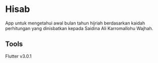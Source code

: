 # Hisab

App untuk mengetahui awal bulan tahun hijriah berdasarkan kaidah perhitungan yang dinisbatkan kepada Saidina Ali Karromallohu Wajhah.

## Tools

Flutter v3.0.1
